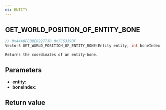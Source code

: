 ```yaml
---
ns: ENTITY
---
```

## GET_WORLD_POSITION_OF_ENTITY_BONE

```c
// 0x44A8FCB8ED227738 0x7C6339DF
Vector3 GET_WORLD_POSITION_OF_ENTITY_BONE(Entity entity, int boneIndex);
```

```
Returns the coordinates of an entity-bone.  
```

## Parameters
* **entity**: 
* **boneIndex**: 

## Return value
